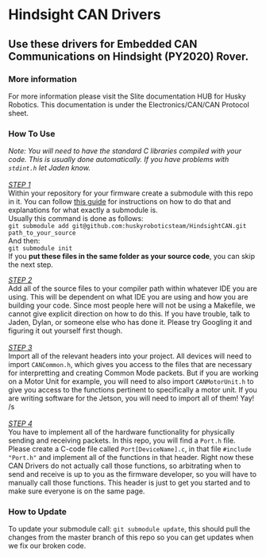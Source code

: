 # Hindsight CAN Drivers
## Use these drivers for Embedded CAN Communications on Hindsight (PY2020) Rover.

### More information
For more information please visit the Slite documentation HUB for Husky Robotics. This documentation is under the Electronics/CAN/CAN Protocol sheet.<br />

### How To Use
_Note: You will need to have the standard C libraries compiled with your code. This is usually done automatically. If you have problems with `stdint.h` let Jaden know._<br /><br />
<ins>*STEP 1*</ins><br />
Within your repository for your firmware create a submodule with this repo in it. You can follow [this guide](https://git-scm.com/book/en/v2/Git-Tools-Submodules) for instructions on how to do that and explanations for what exactly a submodule is.<br />
Usually this command is done as follows: <br />
```git submodule add git@github.com:huskyroboticsteam/HindsightCAN.git path_to_your_source```<br />
And then:<br />
```git submodule init```<br />
If you **put these files in the same folder as your source code**, you can skip the next step.<br />

<ins>*STEP 2*</ins><br />
Add all of the source files to your compiler path within whatever IDE you are using. This will be dependent on what IDE you are using and how you are building your code. Since most people here will not be using a Makefile, we cannot give explicit direction on how to do this. If you have trouble, talk to Jaden, Dylan, or someone else who has done it. Please try Googling it and figuring it out yourself first though.<br /><br />
<ins>*STEP 3*</ins><br />
Import all of the relevant headers into your project. All devices will need to import `CANCommon.h`, which gives you access to the files that are necessary for interpretting and creating Common Mode packets. But if you are working on a Motor Unit for example, you will need to also import `CANMotorUnit.h` to give you access to the functions pertinent to specifically a motor unit. If you are writing software for the Jetson, you will need to import all of them! Yay! /s<br /><br />
<ins>*STEP 4*</ins><br />
You have to implement all of the hardware functionality for physically sending and receiving packets. In this repo, you will find a `Port.h` file. Please create a C-code file called `Port[DeviceName].c`, in that file `#include "Port.h"` and implement all of the functions in that header. Right now these CAN Drivers do not actually call those functions, so arbitrating when to send and receive is up to you as the firmware developer, so you will have to manually call those functions. This header is just to get you started and to make sure everyone is on the same page.

### How to Update
To update your submodule call: ```git submodule update```, this should pull the changes from the master branch of this repo so you can get updates when we fix our broken code.